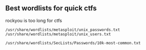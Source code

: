 ## Best wordlists for quick ctfs

rockyou is too long for ctfs

```
/usr/share/wordlists/metasploit/unix_passwords.txt
/usr/share/wordlists/metasploit/unix_users.txt

/usr/share/wordlists/SecLists/Passwords/10k-most-common.txt
```




